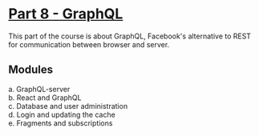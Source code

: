 # [Part 8 - GraphQL](https://fullstackopen.com/en/part8)

This part of the course is about GraphQL, Facebook's alternative to REST for communication between browser and server.

## Modules

a. GraphQL-server  
b. React and GraphQL  
c. Database and user administration  
d. Login and updating the cache  
e. Fragments and subscriptions
